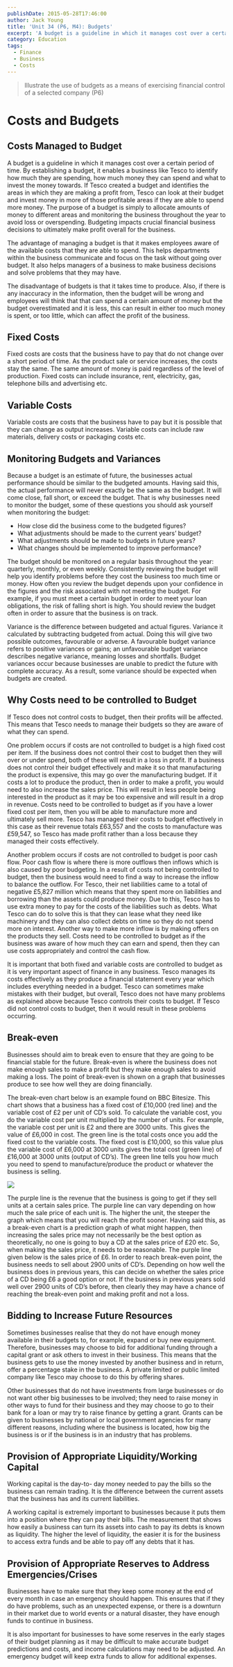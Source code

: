 ```yaml
---
publishDate: 2015-05-28T17:46:00
author: Jack Young
title: 'Unit 34 (P6, M4): Budgets'
excerpt: 'A budget is a guideline in which it manages cost over a certain period of time.'
category: Education
tags:
  - Finance
  - Business
  - Costs
---
```


> Illustrate the use of budgets as a means of exercising financial control of a selected company (P6)

# Costs and Budgets

## Costs Managed to Budget

A budget is a guideline in which it manages cost over a certain period of time. By establishing a budget, it enables a business like Tesco to identify how much they are spending, how much money they can spend and what to invest the money towards. If Tesco created a budget and identifies the areas in which they are making a profit from, Tesco can look at their budget and invest money in more of those profitable areas if they are able to spend more money. The purpose of a budget is simply to allocate amounts of money to different areas and monitoring the business throughout the year to avoid loss or overspending. Budgeting impacts crucial financial business decisions to ultimately make profit overall for the business.

The advantage of managing a budget is that it makes employees aware of the available costs that they are able to spend. This helps departments within the business communicate and focus on the task without going over budget. It also helps managers of a business to make business decisions and solve problems that they may have.

The disadvantage of budgets is that it takes time to produce. Also, if there is any inaccuracy in the information, then the budget will be wrong and employees will think that that can spend a certain amount of money but the budget overestimated and it is less, this can result in either too much money is spent, or too little, which can affect the profit of the business.

## Fixed Costs

Fixed costs are costs that the business have to pay that do not change over a short period of time. As the product sale or service increases, the costs stay the same. The same amount of money is paid regardless of the level of production. Fixed costs can include insurance, rent, electricity, gas, telephone bills and advertising etc.

## Variable Costs

Variable costs are costs that the business have to pay but it is possible that they can change as output increases. Variable costs can include raw materials, delivery costs or packaging costs etc.

## Monitoring Budgets and Variances

Because a budget is an estimate of future, the businesses actual performance should be similar to the budgeted amounts. Having said this, the actual performance will never exactly be the same as the budget. It will come close, fall short, or exceed the budget. That is why businesses need to monitor the budget, some of these questions you should ask yourself when monitoring the budget:

- How close did the business come to the budgeted figures?
- What adjustments should be made to the current years’ budget?
- What adjustments should be made to budgets in future years?
- What changes should be implemented to improve performance?

The budget should be monitored on a regular basis throughout the year: quarterly, monthly, or even weekly. Consistently reviewing the budget will help you identify problems before they cost the business too much time or money. How often you review the budget depends upon your confidence in the figures and the risk associated with not meeting the budget. For example, if you must meet a certain budget in order to meet your loan obligations, the risk of falling short is high. You should review the budget often in order to assure that the business is on track.

Variance is the difference between budgeted and actual figures. Variance it calculated by subtracting budgeted from actual. Doing this will give two possible outcomes, favourable or adverse. A favourable budget variance refers to positive variances or gains; an unfavourable budget variance describes negative variance, meaning losses and shortfalls. Budget variances occur because businesses are unable to predict the future with complete accuracy. As a result, some variance should be expected when budgets are created.

## Why Costs need to be controlled to Budget

If Tesco does not control costs to budget, then their profits will be affected. This means that Tesco needs to manage their budgets so they are aware of what they can spend.

One problem occurs if costs are not controlled to budget is a high fixed cost per item. If the business does not control their cost to budget then they will over or under spend, both of these will result in a loss in profit. If a business does not control their budget effectively and make it so that manufacturing the product is expensive, this may go over the manufacturing budget. If it costs a lot to produce the product, then in order to make a profit, you would need to also increase the sales price. This will result in less people being interested in the product as it may be too expensive and will result in a drop in revenue. Costs need to be controlled to budget as if you have a lower fixed cost per item, then you will be able to manufacture more and ultimately sell more. Tesco has managed their costs to budget effectively in this case as their revenue totals £63,557 and the costs to manufacture was £59,547, so Tesco has made profit rather than a loss because they managed their costs effectively.

Another problem occurs if costs are not controlled to budget is poor cash flow. Poor cash flow is where there is more outflows then inflows which is also caused by poor budgeting. In a result of costs not being controlled to budget, then the business would need to find a way to increase the inflow to balance the outflow. For Tesco, their net liabilities came to a total of negative £5,827 million which means that they spent more on liabilities and borrowing than the assets could produce money. Due to this, Tesco has to use extra money to pay for the costs of the liabilities such as debts. What Tesco can do to solve this is that they can lease what they need like machinery and they can also collect debts on time so they do not spend more on interest. Another way to make more inflow is by making offers on the products they sell. Costs need to be controlled to budget as if the business was aware of how much they can earn and spend, then they can use costs appropriately and control the cash flow.

It is important that both fixed and variable costs are controlled to budget as it is very important aspect of finance in any business. Tesco manages its costs effectively as they produce a financial statement every year which includes everything needed in a budget. Tesco can sometimes make mistakes with their budget, but overall, Tesco does not have many problems as explained above because Tesco controls their costs to budget. If Tesco did not control costs to budget, then it would result in these problems occurring.

## Break-even

Businesses should aim to break even to ensure that they are going to be financial stable for the future. Break-even is where the business does not make enough sales to make a profit but they make enough sales to avoid making a loss. The point of break-even is shown on a graph that businesses produce to see how well they are doing financially.

The break-even chart below is an example found on BBC Bitesize. This chart shows that a business has a fixed cost of £10,000 (red line) and the variable cost of £2 per unit of CD’s sold. To calculate the variable cost, you do the variable cost per unit multiplied by the number of units. For example, the variable cost per unit is £2 and there are 3000 units. This gives the value of £6,000 in cost. The green line is the total costs once you add the fixed cost to the variable costs. The fixed cost is £10,000, so this value plus the variable cost of £6,000 at 3000 units gives the total cost (green line) of £16,000 at 3000 units (output of CD’s). The green line tells you how much you need to spend to manufacture/produce the product or whatever the business is selling.

![](~/assets/images/post/u34-t4/break-even.png)

The purple line is the revenue that the business is going to get if they sell units at a certain sales price. The purple line can vary depending on how much the sale price of each unit is. The higher the unit, the steeper the graph which means that you will reach the profit sooner. Having said this, as a break-even chart is a prediction graph of what might happen, then increasing the sales price may not necessarily be the best option as theoretically, no one is going to buy a CD at the sales price of £20 etc. So, when making the sales price, it needs to be reasonable. The purple line given below is the sales price of £6. In order to reach break-even point, the business needs to sell about 2900 units of CD’s. Depending on how well the business does in previous years, this can decide on whether the sales price of a CD being £6 a good option or not. If the business in previous years sold well over 2900 units of CD’s before, then clearly they may have a chance of reaching the break-even point and making profit and not a loss.

## Bidding to Increase Future Resources

Sometimes businesses realise that they do not have enough money available in their budgets to, for example, expand or buy new equipment. Therefore, businesses may choose to bid for additional funding through a capital grant or ask others to invest in their business. This means that the business gets to use the money invested by another business and in return, offer a percentage stake in the business. A private limited or public limited company like Tesco may choose to do this by offering shares.

Other businesses that do not have investments from large businesses or do not want other big businesses to be involved; they need to raise money in other ways to fund for their business and they may choose to go to their bank for a loan or may try to raise finance by getting a grant. Grants can be given to businesses by national or local government agencies for many different reasons, including where the business is located, how big the business is or if the business is in an industry that has problems.

## Provision of Appropriate Liquidity/Working Capital

Working capital is the day-to- day money needed to pay the bills so the business can remain trading. It is the difference between the current assets that the business has and its current liabilities.

A working capital is extremely important to businesses because it puts them into a position where they can pay their bills. The measurement that shows how easily a business can turn its assets into cash to pay its debts is known as liquidity. The higher the level of liquidity, the easier it is for the business to access extra funds and be able to pay off any debts that it has.

## Provision of Appropriate Reserves to Address Emergencies/Crises

Businesses have to make sure that they keep some money at the end of every month in case an emergency should happen. This ensures that if they do have problems, such as an unexpected expense, or there is a downturn in their market due to world events or a natural disaster, they have enough funds to continue in business.

It is also important for businesses to have some reserves in the early stages of their budget planning as it may be difficult to make accurate budget predictions and costs, and income calculations may need to be adjusted. An emergency budget will keep extra funds to allow for additional expenses.
